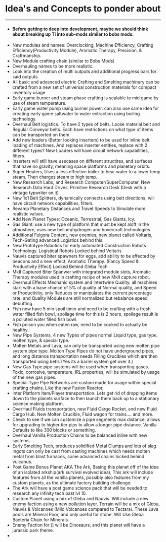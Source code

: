 # Idea's and Concepts to ponder about
---
- #### Before getting to deep into development, maybe we should think about breaking up Ti into sub-mods similar to bobs mods. 
- New modules and names: Overclocking, Machine Efficiency, Crafting Efficiency(Productivity Module), Aromatic Therapy, Precision, & Craftmanship.
- New Module crafting chain.(similar to Bobs Mods)
- Overhauling names to be more realistic. 
- Look into the creation of multi outputs and additional progress bars for said outputs.
- All basic and advanced electric Crafting and Smelting machinery can be crafted from a new set of universal construction materials for compact inventory usage
- Early game burner and steam phase crafting is scalable to mid game by use of steam temperature. 
- Early game water pump using burner power. can also use same idea for creating early game saltwater to water extraction using boiling technology. 
- Overhaul Belt logistics. To have 2 types of belts. Loose material belt and Regular Conveyor belts. Each have restrictions on what type of items can be transported on them
- Add new loaders (Better looking inserters) to be used for inline belt loading of machines. And replaces inserter entities, replace with 2 different types? New Loaders will have circuit network capabilities, filters.
- Inserters will still have usecases on different structires, and surfaces that have no gravity, meaning space platforms and planetary orbits. 
- Super Heaters, Uses a less effective boiler to hear water to a lower temp steam. Then charges steam to high temp.
- New Research Labs, and Research Computer/SuperComputer, New Research Data Hard Drives. Primitive Research Desk (Desk with a vintage typwriter on it)
- New 1x1 Belt Splitters, dynamically connects using belt directions, will have circuit network capabilities, filters.
- Revamp Planetary Distances and Travel Speeds to Simulate more realistic values.
- Add New Planet Types: Oceanic, Terrestrial, Gas Giants, Icy.
- Gas Giant: use a new type of platform that must be kept aloft in the atmoshere, uses new helium/hydrogen and hovercraft technologies.
- Additional Fulgora Content, new enemies, new planet called Voltaris, Tech-Gating advanced Logistics behind this.
- New Prototype Robotics for early automated Construction Robots Technology. Logistical Robots Locked behind Voltaris
- Nauvis captured biter spawners for eggs, add ability to be affected by beacons and a new effect, Aromatic Therapy. (Fancy Speed & Productivity Effect) Locked Behind Gleba Tech
- MkII Captured Biter Spanwer with integrated module slots, Aromatic Therapy modules used in crafting recipe of new MkII capture robot.
- Overhaul Effects Mechanic system and Intertwine Quality. all machines start with a base chance of 5% of quality at Normal quality, and Speed or Productivity, only Reduces or manipulates the current percentage rate, and Quality Modules are still normalized but rebalance speed debuffing. 
- Fish now have 5 min spoil timer and need to be crafting with a fresh water filled fish bowl, spoilage time for this is 2 hours, spoilage result is a polluted water filled fish bowl.
- Fish poison you when eaten raw, need to be cooked to actually be healthy.
- New Pipe Systems, 4 new Types of pipes normal Liquid type, gas type, molten type, & special type.
- Molten Metals and Lava, can only be transported using new molten pipe system pipe type. Molten Type Pipes do not have underground pipes, and long distance transportation needs Filling Crucibles which are then transported using betls (Yes its a barrel system get over it.)
- New Gas Type pipe systems will be used when transporting gases. Toxic, corrosive, temperature, IRL properties, will be simulated by usage of the new gas pipes. 
- Special Type Pipe Networks are custom made for usage within special crafting chains, Like the new Fusion Reactor,
- Inter Platform Item/Player transportation. Lets get rid of dropping items down to the planets surface to then launch them back up to a stationary science making platform. 
- OverHaul Fluids transportation, new Fluid Cargo Rocket, and new Fluid Cargo Hub. New Molten Crucible, Fluid wagon for trains.... and more. 
- Check to see if we can customize a pipe segments max distance, allows for upgrading to higher tier pips to allow a longer pipe distance. Vanilla Defaults to like 300 blocks or something.
- Overhaul Vanilla Production Chains to be balanced inline with new systems. 
- Early Smelting Tech, produces solidified Metal Clumps and lots of slag. Ingots can only be cast from casting machines which needs molten metal from blast furnaces, some advanced chains locked behind vulcanus.
- Post Game Bonus Planet AKA The Ark, Basing this planet off of the idea of an isolated arkship(ark survival evolved idea), This ark will include features from all the vanilla planets, possibly also features from my custom planets, as the ultimate factory building challenge. 
- The Ark will have a post game science pack that will be needed to research any infinity tech past lvl 10.
- Custom Planet using a mix of Gleba and Nauvis. Will include a new enemy faction using a new pollution layer. Terrain will be a mix of Gleba, Nauvis & Volcanoes (Mild Volcanoes compared to Tectara). These Lava pools are Mineral Poor, and only useful for stone. Will Use Gleba Bacteria Chain for Minerals.
- Enemy Faction for () will be Dinosaurs, and this planet will have a jurassic park theme. 
- 